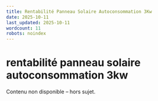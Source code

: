 ```yaml
---
title: Rentabilité Panneau Solaire Autoconsommation 3Kw
date: 2025-10-11
last_updated: 2025-10-11
wordcount: 11
robots: noindex
---
```


# rentabilité panneau solaire autoconsommation 3kw

Contenu non disponible – hors sujet.